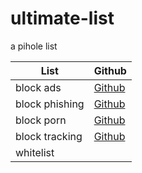 # ultimate-list
a pihole list

List|Github
----|------
block ads|[Github](https://github.com/arbs09/ultimate-list/raw/main/blacklist/ads.txt)
block phishing|[Github](https://raw.githubusercontent.com/arbs09/ultimate-list/main/blacklist/phish.txt)
block porn|[Github](https://github.com/arbs09/ultimate-list/raw/main/blacklist/porn.txt)
block tracking|[Github](https://github.com/arbs09/ultimate-list/raw/main/blacklist/tracking.txt)
whitelist|


